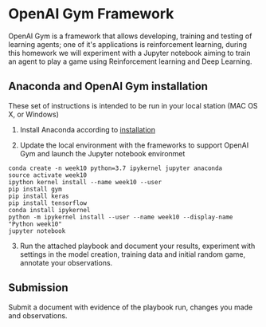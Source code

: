# OpenAI Gym Framework

OpenAI Gym is a framework that allows developing, training and testing of learning agents; one of it's applications is reinforcement learning, during this homework we will experiment with a Jupyter notebook aiming to train an agent to play a game using Reinforcement learning and Deep Learning.

## Anaconda and OpenAI Gym installation
These set of instructions is intended to be run in your local station (MAC OS X, or Windows)
1. Install Anaconda according to [installation](https://docs.anaconda.com/anaconda/install/mac-os/)

2. Update the local environment with the frameworks to support OpenAI Gym and launch the Jupyter notebook environmet
```
conda create -n week10 python=3.7 ipykernel jupyter anaconda
source activate week10
ipython kernel install --name week10 --user
pip install gym
pip install keras
pip install tensorflow
conda install ipykernel
python -m ipykernel install --user --name week10 --display-name "Python week10"
jupyter notebook

```
3. Run the attached playbook and document your results, experiment with settings in the model creation, training data and initial random game, annotate your observations.

## Submission
Submit a document with evidence of the playbook run, changes you made and observations.
